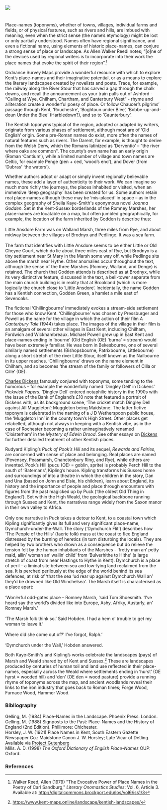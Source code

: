 <a href="https://www.kent-maps.online"><img src="https://kent-map.github.io/mdpress/juncture/ve-button.png"></a>

<param ve-config title="Kentish place-names and the literary imagination" author="Professor Peter Vujakovic" layout="vtl" banner="https://stor.artstor.org/stor/0604f63f-eada-4bc5-b5a9-b73a3bb72294"> 

<param ve-entity eid="Q5360119" aliases="Elham Valley">
<param ve-entity eid="Q725261" aliases="Ashford">
<param ve-entity eid="Q507517" aliases="Rochester">
<param ve-entity eid="Q5654535" aliases="Harbledown">
<param ve-entity eid="Q4949442" aliases="Boughton under Blean">
<param ve-entity eid="Q590063" aliases="Wye">
<param ve-entity eid="Q1004824" aliases="Chilham"> 
<param ve-entity eid="Q2743911" aliases="Chartham">
<param ve-entity eid="Q29303" aliases="Canterbury">
<param ve-entity eid="Q7594628" aliases="St Mary in the Marsh">
<param ve-entity eid="Q3109687" aliases="Godden Green">
<param ve-entity eid="Q939838" aliases="Sevenoaks">
<param ve-entity eid="Q2778973" aliases="Darent">
<param ve-entity eid="Q179224" aliases="Dover">
<param ve-entity eid="Q16902864" aliases="Walland Marsh">
<param ve-entity eid="Q967166" aliases="Hythe">
<param ve-entity eid="Q3373984" aliases="Pedlinge">
<param ve-entity eid="Q1004824" aliases="Chilham">
<param ve-entity eid="Q2177468" aliases="Fordwich">
<param ve-entity eid="Q3092462" aliases="Wickhambreaux">
<param ve-entity eid="Q2680610" aliases="Littlebourne">
<param ve-entity eid="Q7148079" aliases="Patrixbourne">
<param ve-entity eid="Q213180" aliases="Maidstone">
<param ve-entity eid="Q2796278" aliases="Dymchurch">
<param ve-entity eid="Q2177760" aliases="Brookland">
<param ve-entity eid="Q1506093" aliases="Romney Marsh">
<param ve-entity eid="Q67479626" aliases="Kent">

#

Place-names (toponyms), whether of towns, villages, individual farms and fields, or of physical features, such as rivers and hills, are imbued with meaning, even when the strict sense (the name’s etymology) might be lost or only partially understood. Names often have regional significance, and even a fictional name, using elements of historic place-names, can conjure a strong sense of place or landscape. As Allen Walker Reedi notes; “[o]ne of the devices used by regional writers is to incorporate into their work the place names that evoke the spirit of their region”.[^ref1]  
<param ve-image url="https://stor.artstor.org/stor/7e218701-0f35-4843-86f1-a3965d107e82" label="St Nicholas at Wade, on the path from Potton Street towards Minnis through the Wantsum" attribution="Lisa Hawkins">

Ordnance Survey Maps provide a wonderful resource with which to explore Kent’s place-names and their imaginative potential, or as a means to explore the literary landscapes created by novelists and poets. Trace, for example, the railway along the River Stour that has carved a gap through the chalk downs, and recall the announcement as your train pulls out of Ashford - “Calling at Wye, Chilham, Chartham, and Canterbury West” - rhyme and alliteration create a wonderful poesy of place. Or follow Chaucer’s pilgrims’ passage through Kent, ‘Rouchestre’, ‘Boghtoun under Blee’, ‘Bobbe-up-and-doun Under the Blee’ (Harbledown?), and so to ‘Caunterbury’. 
<param ve-map center="Q725261" zoom="12">

The Kentish toponyms typical of the region, adopted or adapted by writers, originate from various phases of settlement, although most are of ‘Old English’ origin. Some pre-Roman names do exist, more often the names of natural features such as rivers. The Darent, for example, is thought to derive from the Welsh Derw, which the Romans latinized as ‘Derventio’ – “the river where oaks are common".  The county’s own name has an early origin (Roman ‘Cantium’), while a limited number of village and town names are Celtic, for example Penge (pen + ced, ‘wood’s end’), and Dover (from ‘Dubras’ ‘the waters’).  
<param ve-map center="Q2778973" zoom="12">

Whether authors adopt or adapt or simply invent regionally believable names, these add a layer of authenticity to their work. We can imagine so much more richly the journeys, the places inhabited or visited, when an immersive ‘deep geography’ has been created for us. Some authors retain real place-names although these may be ‘mis-placed’ in space – as in the complex geography of Sheila Kaye-Smith's eponymous novel _Joanna Godden_. Set in the Kent-Sussex borderlands of the Romney Marshes, her place-names are locatable on a map, but often jumbled geographically, for example, the location of the farm inherited by Godden is describe thus: 
<br><br>
Little Ansdore Farm was on Walland Marsh, three miles from Rye, and about midway between the villages of Brodnyx and Pedlinge. It was a sea farm. 
<br><br>
The farm that identifies with Little Ansdore seems to be either Little or Old Cheyne Court, which do lie about three miles east of Rye, but Brodnyx is a tiny settlement near St Mary in the Marsh some way off, while Pedlinge sits above the marsh near Hythe. Other anomalies occur throughout the text, although the sense of the three Marshes (Romney, Walland, and Denge) is retained. The church that Godden attends is described as at Brodnyx, while its very distinctive feature, discussed in the text, a bell-tower separate from the main church building is in reality that at Brookland (which is more logically the church close to ‘Little Ansdore’. Incidentally, the name Godden has a Kentish connection, Godden Green, a hamlet a mile east of Sevenoaks.  
<param ve-image url="https://upload.wikimedia.org/wikipedia/commons/5/57/St_Augustine%2C_Brookland-_bell_tower.JPG" label="Brookland bell tower" attribution="Poliphilo, CC0, via Wikimedia Commons">
<param ve-map center="Q16902864" zoom="11">

The fictional ‘Chillingbourne’ immediately evokes a stream-side settlement for those who know Kent. ‘Chillingbourne’ was chosen by Pressburger and Powell as the name for the village in which the action of their film _A Canterbury Tale_ (1944) takes place. The images of the village in their film is an amalgam of several other villages in East Kent, including Chilham, Fordwich and Wickhambreaux. Michael Powell grew up in East Kent and place-names ending in ‘bourne’ (Old English (OE) ‘burna’ = stream) would have been extremely familiar. He was born in Bekesbourne, one of several similarly named settlements (Bishopsbourne, Patrixbourne, Littlebourne) along a short stretch of the river Little Stour, itself known as the Nailbourne in its upper reaches. ‘Chillingbourne’ draws on the name element in Chilham, and so becomes ‘the stream of the family or followers of Cilla or Cille’ (OE). 
<param ve-image url="https://upload.wikimedia.org/wikipedia/commons/6/6a/Chilham_-_geograph.org.uk_-_2210842.jpg" label="Chilham" attribution="Roger Smith" license="CC BY-SA 2.0">
<param ve-map center="Q1004824" zoom="12">

[Charles Dickens](/dickens/dickens-biography) famously conjured with toponyms, some tending to the humorous – for example the wonderfully named ‘Dingley Dell’ in Dickens’ _Pickwick Papers_. ‘Dingley Dell’ entered notaphilic history in the 1990s with the issue of the Bank of England’s £10 note that featured a portrait of Dickens with, as its background scene, ‘The cricket match Dingley Dell against All Muggleton’; Muggleton being Maidstone. The latter fictive toponym is celebrated in the naming of a J D Wetherspoon public house, the ‘Muggleton Inn’ in the county town’s High Street. Other places get relabelled, although not always in keeping with a Kentish vibe, as in the case of Rochester becoming a rather unimaginatively renamed ‘Cloisterham’ in the _Mystery of Edwin Drood_. See other essays on [Dickens](/dickens/) for further detailed treatment of other Kentish places. 
<param ve-image url="https://upload.wikimedia.org/wikipedia/commons/d/d1/Robert_William_Buss_-_The_Pickwick_Papers%2C_a_game_of_cricket.jpg" label="The Pickwick papers - a game of cricket" attribution="Illustration by Robert William Buss">
<param ve-map center="Q213180" zoom="12">

Rudyard Kipling’s _Puck of Pook’s Hill_ and its sequel, _Rewards and Fairies_, are concerned with sense of place and belonging. Real places are named (Pevensey, Peasmarsh, Chanctonbury Ring, and Rye), while others are invented. Pook’s Hill (pucu (OE) = goblin, sprite) is probably Perch Hill to the south of ‘Batemans’, Kipling’s house. Kipling transforms his Sussex home and surroundings of into a theatre in which the children in the story, Dan and Una (based on John and Elsie, his children), learn about England, its history and the importance of people and place through encounters with figures from the past magicked up by Puck (‘the oldest Old Thing in England’). Set within the High Weald, the geological backbone running through Sussex and Kent, the narratives range widely from the Saxon manor in their own valley to Africa.
<br><br>
Only one narrative in Puck takes a detour to Kent, to a coastal town which Kipling significantly gives its full and very significant place-name, Dymchurch-under-the-Wall. The story (‘Dymchurch Flit’) describes how ‘The People of the Hills’ (faerie folk) mass at the coast to flee England distressed by the burning of heretics (in turn disturbing the locals). They are helped by two brothers who drown as a consequence but do relieve the tension felt by the human inhabitants of the Marshes - ‘fretty man an’ petty maid, ailin’ woman an’ wailin’ child’ from ‘Bulverhithe to Hithe’ (a large stretch of coast from near Hastings to Hythe in Kent). Dymchurch is a place of peril – a liminal site between sea and low-lying land reclaimed from the sea. It is perched perilously at the edge of the world behind its sea defences, at risk of ‘that the sea ‘ud rear up against Dymchurch Wall an’ they’d be drowned like Old Winchelsea’. The Marsh itself is characterised as a place apart: 
<br><br>
‘Won’erful odd-gates place – Romney Marsh, ‘said Tom Shoesmith. ‘I’ve heard say the world’s divided like into Europe, Ashy, Afriky, Austarly, an’ Romney Marsh.’ 
<br><br>
‘The Marsh folk think so.’ Said Hobden. I had a hem o’ trouble to get my woman to leave it.’ 
<br><br>
Where did she come out of?’ I’ve forgot, Ralph.’ 
<br><br>
‘Dymchurch under the Wall,’ Hobden answered. 
<param ve-image url="https://upload.wikimedia.org/wikipedia/commons/e/e9/Dymchurch_beach_-_geograph.org.uk_-_5878827.jpg" label="Dymchurch Beach" attribution="Michael Garlick" icense="CC BY-SA 2.0">
<param ve-map center="Q2796278" zoom="12">

Both Kaye-Smith's and Kipling’s works celebrate the landscapes (pays) of Marsh and Weald shared by of Kent and Sussex.[^ref2] These are landscapes produced by centuries of human toil and land use reflected in their place-names, especially across the Weald where settlements ending in ‘hurst’ (OE hyrst = wooded hill) and ‘den’ (OE den = wood pasture) provide a running rhyme of toponyms across the map, and ancient woodlands reveal their links to the iron industry that goes back to Roman times; Forge Wood, Furnace Wood, Hammer Wood. 
<param ve-map center="Q1506093" zoom="12">

### Bibliography 

Gelling, M. (1984) Place-Names in the Landscape. Phoenix Press: London.   
Gelling, M. (1988) Signposts to the Past: Place-Names and the History of England (2nd Edition). Phillimore: Chichester.   
Horsley, J. W. (1921) Place Names in Kent, South Eastern Gazette Newspaper Co.: Maidstone Canon J. W. Horsley; Late Vicar of Detling. Available via [Project Gutenberg](https://www.gutenberg.org/files/63263/63263-h/63263-h.htm)   
Mills. A. D. (1998) _The Oxford Dictionary of English Place-Names_ OUP: Oxford.     

### References

[^ref1]: Walker Reed, Allen (1979) "The Evocative Power of Place Names in the Poetry of Carl Sandburg," _Literary Onomastics Studies_: Vol. 6, Article 3. Available at: http://digitalcommons.brockport.edu/los/vol6/iss1/3   
[^ref2]: https://www.kent-maps.online/landscape/kentish-landscapes/

